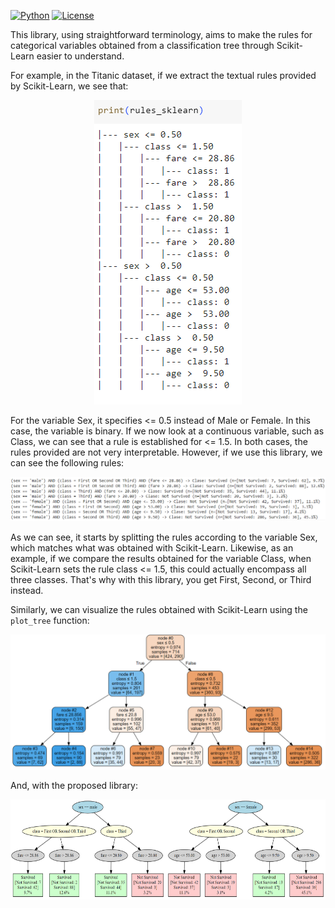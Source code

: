 [![Python](https://img.shields.io/pypi/pyversions/torchquad)](https://img.shields.io/pypi/pyversions/torchquad)
[![License](https://img.shields.io/badge/license-GPLv3-blue)](https://img.shields.io/badge/license-GPLv3-blue)

This library, using straightforward terminology, aims to make the rules for categorical variables obtained from a classification tree through Scikit-Learn easier to understand.

For example, in the Titanic dataset, if we extract the textual rules provided by Scikit-Learn, we see that:

<p align="center">
  <img src="https://github.com/PARODBE/Rules_tree/blob/main/Scikit_rules.png" alt="Cover Page">
</p>

For the variable Sex, it specifies <= 0.5 instead of Male or Female. In this case, the variable is binary. If we now look at a continuous variable, such as Class, we can see that a rule is established for <= 1.5. In both cases, the rules provided are not very interpretable. However, if we use this library, we can see the following rules:

<p align="center">
  <img src="https://github.com/PARODBE/Rules_tree/blob/main/Rules_rules.png" alt="Cover Page">
</p>

As we can see, it starts by splitting the rules according to the variable Sex, which matches what was obtained with Scikit-Learn. Likewise, as an example, if we compare the results obtained for the variable Class, when Scikit-Learn sets the rule class <= 1.5, this could actually encompass all three classes. That's why with this library, you get First, Second, or Third instead.

Similarly, we can visualize the rules obtained with Scikit-Learn using the ```plot_tree``` function:

<p align="center">
  <img src="https://github.com/PARODBE/Rules_tree/blob/main/plot_tree_scikit.png" alt="Cover Page">
</p>

And, with the proposed library:

<p align="center">
  <img src="https://github.com/PARODBE/Rules_tree/blob/main/plot_Rules.png" alt="Cover Page" width='650' height='160'>
</p>
